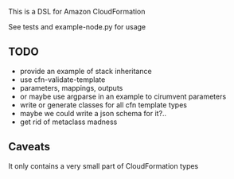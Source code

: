This is a DSL for Amazon CloudFormation

See tests and example-node.py for usage

TODO
----

 * provide an example of stack inheritance
 * use cfn-validate-template
 * parameters, mappings, outputs
  * or maybe use argparse in an example to cirumvent parameters
 * write or generate classes for all cfn template types
  * maybe we could write a json schema for it?..
 * get rid of metaclass madness

Caveats
-------

It only contains a very small part of CloudFormation types

